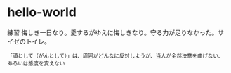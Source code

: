 # hello-world
練習
悔しき一日なり。愛するがゆえに悔しきなり。守る力が足りなかった。サイゼのトイレ。
```
「頑として（がんとして）」は、周囲がどんなに反対しようが、当人が全然決意を曲げない、あるいは態度を変えない
```
